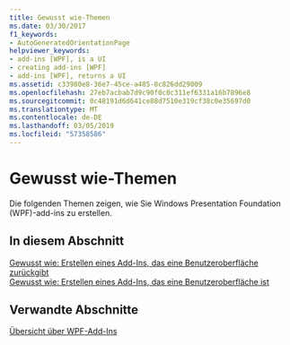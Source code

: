 ```yaml
---
title: Gewusst wie-Themen
ms.date: 03/30/2017
f1_keywords:
- AutoGeneratedOrientationPage
helpviewer_keywords:
- add-ins [WPF], is a UI
- creating add-ins [WPF]
- add-ins [WPF], returns a UI
ms.assetid: c33980e8-36e7-45ce-a485-8c826dd29009
ms.openlocfilehash: 27eb7acbab7d9c90f0c0c311ef6331a16b7896e8
ms.sourcegitcommit: 0c48191d6d641ce88d7510e319cf38c0e35697d0
ms.translationtype: MT
ms.contentlocale: de-DE
ms.lasthandoff: 03/05/2019
ms.locfileid: "57358586"
---
```

# <a name="how-to-topics"></a>Gewusst wie-Themen
Die folgenden Themen zeigen, wie Sie Windows Presentation Foundation (WPF)-add-ins zu erstellen.  
  
## <a name="in-this-section"></a>In diesem Abschnitt  
 [Gewusst wie: Erstellen eines Add-Ins, das eine Benutzeroberfläche zurückgibt](how-to-create-an-add-in-that-returns-a-ui.md)  
 [Gewusst wie: Erstellen eines Add-Ins, das eine Benutzeroberfläche ist](how-to-create-an-add-in-that-is-a-ui.md)  
  
## <a name="related-sections"></a>Verwandte Abschnitte  
 [Übersicht über WPF-Add-Ins](wpf-add-ins-overview.md)
